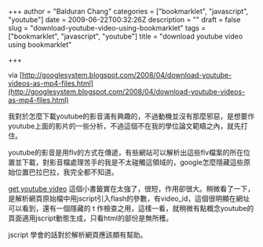 +++
author = "Balduran Chang"
categories = ["bookmarklet", "javascript", "youtube"]
date = 2009-06-22T00:32:26Z
description = ""
draft = false
slug = "download-youtube-video-using-bookmarklet"
tags = ["bookmarklet", "javascript", "youtube"]
title = "download youtube video using bookmarklet"

+++


via [http://googlesystem.blogspot.com/2008/04/download-youtube-videos-as-mp4-files.html](http://googlesystem.blogspot.com/2008/04/download-youtube-videos-as-mp4-files.html)

我對於怎麼下載youtube的影音滿有興趣的，不過動機並沒有那麼邪惡，是想要作youtube上面的影片的一些分析，不過這個不在我的學位論文範疇之內，就先打住。

youtube的影音是用flv的方式在傳遞，有些網站可以解析出這些flv檔案的所在位置並下載，對影音檔處理苦手的我是不太碰觸這領域的，google怎麼隱藏這些原始位置巴拉巴拉，我完全都不知道。

[get youtube video](javascript:if(document.location.href.match(/http:\/\/[a-zA-Z\.]*youtube\.com\/watch/)){document.location.href='http://www.youtube.com/get_video?fmt='+(isHDAvailable?'22':'18')+'&video_id='+swfArgs['video_id']+'&t='+swfArgs['t']}) 這個小書籤實在太強了，很短，作用卻很大。稍微看了一下，是解析網頁原始檔中用jscript引入flash的參數，有video_id，這個很明顯在網址可以看到，還有一個隱藏的 t 作檢查之用，這樣一看，就稍微有點概念youtube的頁面適用jscript動態生成，只看html的部份是無所穫。

jscript 學會的話對於解析網頁應該頗有幫助。

